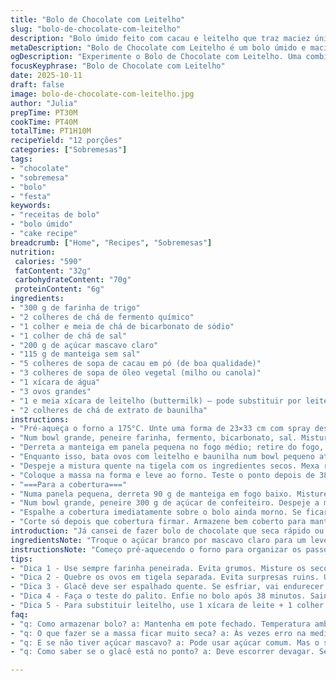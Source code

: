 ```yaml
---
title: "Bolo de Chocolate com Leitelho"
slug: "bolo-de-chocolate-com-leitelho"
description: "Bolo úmido feito com cacau e leitelho que traz maciez única. A mistura quente de manteiga com cacau ativa o sabor do chocolate. A adição de óleo na massa garante textura macia, diferente do tradicional. O preparo do glacê quente com manteiga e cacau confere brilho e cobertura lendária. Testado várias vezes, a dica está no ponto exato do cozimento, sem muita seca nem massa crua. Troca do açúcar comum para açúcar mascavo claro traz um leve toque caramelado. Manteiga levemente dourada no começo do glacê destaca o aroma. Ideal para quem quer um bolo que não perde umidade por dias."
metaDescription: "Bolo de Chocolate com Leitelho é um bolo úmido e macio. Sabor intenso e cobertura brilhante que não perde umidade."
ogDescription: "Experimente o Bolo de Chocolate com Leitelho. Uma combinação perfeita de maciez e intensidade que vai te surpreender."
focusKeyphrase: "Bolo de Chocolate com Leitelho"
date: 2025-10-11
draft: false
image: bolo-de-chocolate-com-leitelho.jpg
author: "Julia"
prepTime: PT30M
cookTime: PT40M
totalTime: PT1H10M
recipeYield: "12 porções"
categories: ["Sobremesas"]
tags:
- "chocolate"
- "sobremesa"
- "bolo"
- "festa"
keywords:
- "receitas de bolo"
- "bolo úmido"
- "cake recipe"
breadcrumb: ["Home", "Recipes", "Sobremesas"]
nutrition: 
 calories: "590"
 fatContent: "32g"
 carbohydrateContent: "70g"
 proteinContent: "6g"
ingredients:
- "300 g de farinha de trigo"
- "2 colheres de chá de fermento químico"
- "1 colher e meia de chá de bicarbonato de sódio"
- "1 colher de chá de sal"
- "200 g de açúcar mascavo claro"
- "115 g de manteiga sem sal"
- "5 colheres de sopa de cacau em pó (de boa qualidade)"
- "3 colheres de sopa de óleo vegetal (milho ou canola)"
- "1 xícara de água"
- "3 ovos grandes"
- "1 e meia xícara de leitelho (buttermilk) – pode substituir por leite + 1 colher de sopa de vinagre"
- "2 colheres de chá de extrato de baunilha"
instructions:
- "Pré-aqueça o forno a 175°C. Unte uma forma de 23×33 cm com spray desmoldante e polvilhe farinha. Reserve."
- "Num bowl grande, peneire farinha, fermento, bicarbonato, sal. Misture com açúcar mascavo até incorporar bem sem formar grumos."
- "Derreta a manteiga em panela pequena no fogo médio; retire do fogo, junte o cacau, óleo e água. Volte ao fogo até começar a ferver. Ferve por 50 segundos — (fique de olho para não queimar)."
- "Enquanto isso, bata ovos com leitelho e baunilha num bowl pequeno até misturar."
- "Despeje a mistura quente na tigela com os ingredientes secos. Mexa rapidamente para combinar e amolecer a farinha. Adicione depois a mistura de ovos e leitelho, misture até não ver farinha seca. Não bata demais — massa deve ficar homogênea mas não pesada."
- "Coloque a massa na forma e leve ao forno. Teste o ponto depois de 38 minutos com um palito — sai limpo ou com migalhas úmidas, sinal que está no ponto certo. Deixe esfriar 30 minutos antes de cobrir."
- "===Para a cobertura==="
- "Numa panela pequena, derreta 90 g de manteiga em fogo baixo. Misture 4 colheres de sopa de cacau até dissolver. Tire do fogo e adicione 1 colher de chá de baunilha."
- "Num bowl grande, peneire 300 g de açúcar de confeiteiro. Despeje a mistura quente sobre o açúcar e mexa até ficar homogêneo. Vá incorporando 1 colher de sopa de leitelho por vez achando o ponto certo — deve ficar fluido, não líquido demais."
- "Espalhe a cobertura imediatamente sobre o bolo ainda morno. Se ficar grosso, esquente por 5 segundos no microondas e mexa rápido para espalhar."
- "Corte só depois que cobertura firmar. Armazene bem coberto para manter a umidade por até 4 dias."
introduction: "Já cansei de fazer bolo de chocolate que seca rápido ou fica pesado demais. O segredo nessa receita é equilibrar a gordura da manteiga com o óleo, além do toque ácido do leitelho que deixa a massa macia, quase cremosa. Nunca pule o passo de ferver a mistura de manteiga, cacau e água — ativa o sabor e dá aquele fundo escuro, intenso que só chocolate de verdade tem. A cobertura quente, que precisa ser ajustada com leitelho aos poucos, é à prova de erros. Aprendi que a textura ideal é quando o glacê cai lento da colher, assim espalha fácil, cria aquela película brilhante que faz qualquer um querer mais. Resista à ansiedade e espere o tempo certo para não afundar a cobertura ou rachar rachou mais que sorriso de criança. Diário de bordo de quem ama chocolate mas não aceita bolo sem personalidade."
ingredientsNote: "Troque o açúcar branco por mascavo claro para um leve toque de caramelo que casa melhor com o amargor do cacau. Caso não tenha leitelho, pode substituir por leite integral com uma colher de sopa de vinagre branco ou limão – deixa a massa mais aerada. O óleo pode ser substituído por óleo de coco sem sabor marcante ou azeite de oliva suave. Já testei com manteiga clarificada no glacê, realça o sabor mas cuidado para não deixar escuro demais. Sempre use cacau em pó natural e não alcalinizado para essa receita, a cor e o sabor vão ficar mais autênticos. A farinha sempre peneirada evita grumos e bolo com textura arenosa. Para quem tem alergia a ovos, o vinagre também ajuda a ligar a massa, mas não fica igual. Teste massa sem óleo para quem gosta de bolo mais firme. Apesar de mexer bastante, não bata vigorosamente para não desenvolver o glúten e endurecer a massa."
instructionsNote: "Começo pré-aquecendo o forno para organizar os passos e garantir que o bolo não fique cozinhando parcela do tempo a mais. A manteiga derretida precisa cozer junto com o cacau para extrair todo aroma escuro, e a fervura de quase 1 minuto muda a textura da mistura, deixa mais espessa. Misturar os secos antes é garantir fermento distribuído uniformemente, evita bolos embolotados. Ao juntar a mistura quente nos secos, deve-se misturar rápido para hidratar a farinha sem formar grumos ou pontos secos. Depois, a integração com ovos e leitelho é para dar leveza. A ideia é massa lisa ao toque, sem ser líquida. O forno tem que ser testado com o palito próximo dos 40 minutos – palito com migalhas úmidas é sinal que o bolo está úmido por dentro mas firme por fora. O glacê é etapa delicada à parte – o calor da manteiga com cacau vai dissolver bem o açúcar e dar brilho. Essa cobertura, quando feita no ponto certo, cria aquela crosta que equilibra doçura com amargor, sem escorrer demais. Recomendo espalhar logo após fazer, cobertura endurece rápido. Para guardar, bolo em temperatura ambiente dentro de pote fechado evita ressecar."
tips:
- "Dica 1 - Use sempre farinha peneirada. Evita grumos. Misture os secos antes de adicionar líquidos. Assim, fermento distribui melhor."
- "Dica 2 - Quebre os ovos em tigela separada. Evita surpresas ruins. Um ovo estragado pode estragar toda a receita. Cheque sempre."
- "Dica 3 - Glacê deve ser espalhado quente. Se esfriar, vai endurecer e não vai cobrir bem. Esquente no microondas se necessário."
- "Dica 4 - Faça o teste do palito. Enfie no bolo após 38 minutos. Saindo limpo ou com migalhas molhadas é sinal de que está pronto."
- "Dica 5 - Para substituir leitelho, use 1 xícara de leite + 1 colher de sopa de vinagre. Deixa a massa leve e aerada."
faq:
- "q: Como armazenar bolo? a: Mantenha em pote fechado. Temperatura ambiente. Se refrigerar, pode ressecar. Serve bem por até 4 dias."
- "q: O que fazer se a massa ficar muito seca? a: Às vezes erro na medição. Adicione um pouco de leite ou água quente. Misture novamente."
- "q: E se não tiver açúcar mascavo? a: Pode usar açúcar comum. Mas o sabor não será o mesmo. Um toque caramelado se perde."
- "q: Como saber se o glacê está no ponto? a: Deve escorrer devagar. Se estiver muito líquido, adicione açúcar até achar a consistência ideal."

---
```

